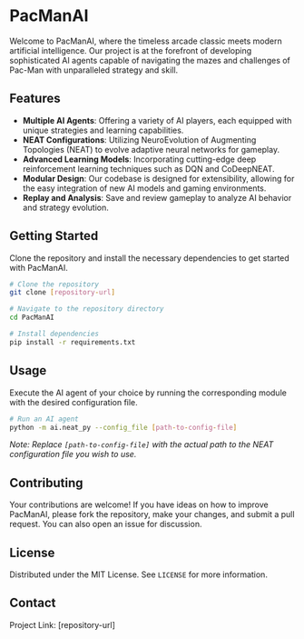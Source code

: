 # PacManAI

Welcome to PacManAI, where the timeless arcade classic meets modern artificial intelligence. Our project is at the forefront of developing sophisticated AI agents capable of navigating the mazes and challenges of Pac-Man with unparalleled strategy and skill.

## Features

- **Multiple AI Agents**: Offering a variety of AI players, each equipped with unique strategies and learning capabilities.
- **NEAT Configurations**: Utilizing NeuroEvolution of Augmenting Topologies (NEAT) to evolve adaptive neural networks for gameplay.
- **Advanced Learning Models**: Incorporating cutting-edge deep reinforcement learning techniques such as DQN and CoDeepNEAT.
- **Modular Design**: Our codebase is designed for extensibility, allowing for the easy integration of new AI models and gaming environments.
- **Replay and Analysis**: Save and review gameplay to analyze AI behavior and strategy evolution.

## Getting Started

Clone the repository and install the necessary dependencies to get started with PacManAI.

```bash
# Clone the repository
git clone [repository-url]

# Navigate to the repository directory
cd PacManAI

# Install dependencies
pip install -r requirements.txt
```

## Usage

Execute the AI agent of your choice by running the corresponding module with the desired configuration file.

```bash
# Run an AI agent
python -m ai.neat_py --config_file [path-to-config-file]
```

*Note: Replace `[path-to-config-file]` with the actual path to the NEAT configuration file you wish to use.*

## Contributing

Your contributions are welcome! If you have ideas on how to improve PacManAI, please fork the repository, make your changes, and submit a pull request. You can also open an issue for discussion.

## License

Distributed under the MIT License. See `LICENSE` for more information.

## Contact

Project Link: [repository-url]
